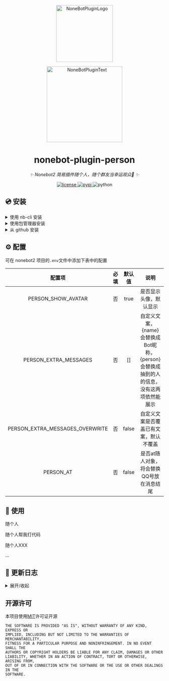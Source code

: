<div align="center">
  <a href="https://v2.nonebot.dev/store"><img src="https://github.com/A-kirami/nonebot-plugin-template/blob/resources/nbp_logo.png" width="180" height="180" alt="NoneBotPluginLogo"></a>
  <br>
  <p><img src="https://github.com/A-kirami/nonebot-plugin-template/blob/resources/NoneBotPlugin.svg" width="240" alt="NoneBotPluginText"></p>
</div>

<div align="center">

# nonebot-plugin-person

_✨ Nonebot2 简易插件随个人，随个群友当幸运观众🤪 ✨_


<a href="./LICENSE">
    <img src="https://img.shields.io/github/license/jcjrobert/nonebot-plugin-person.svg" alt="license">
</a>
<a href="https://pypi.python.org/pypi/nonebot-plugin-person">
    <img src="https://img.shields.io/pypi/v/nonebot-plugin-person.svg" alt="pypi">
</a>
<img src="https://img.shields.io/badge/python-3.8+-blue.svg" alt="python">

</div>

## 💿 安装

<details>
<summary>使用 nb-cli 安装</summary>
在 nonebot2 项目的根目录下打开命令行, 输入以下指令即可安装

    nb plugin install nonebot-plugin-person

</details>

<details>
<summary>使用包管理器安装</summary>
在 nonebot2 项目的插件目录下, 打开命令行, 根据你使用的包管理器, 输入相应的安装命令

<details>
<summary>pip</summary>

    pip install nonebot-plugin-person
</details>
<details>
<summary>pdm</summary>

    pdm add nonebot-plugin-person
</details>
<details>
<summary>poetry</summary>

    poetry add nonebot-plugin-person
</details>
<details>
<summary>conda</summary>

    conda install nonebot-plugin-person
</details>

打开 nonebot2 项目的 `bot.py` 文件, 在其中写入

    nonebot.load_plugin('nonebot-plugin-person')

</details>

<details>
<summary>从 github 安装</summary>
在 nonebot2 项目的插件目录下, 打开命令行, 输入以下命令克隆此储存库

    git clone https://github.com/jcjrobert/nonebot-plugin-person.git

打开 nonebot2 项目的 `bot.py` 文件, 在其中写入

    nonebot.load_plugin('src.plugins.nonebot-plugin-person')

</details>

## ⚙️ 配置

可在 nonebot2 项目的`.env`文件中添加下表中的配置

| 配置项 | 必填 | 默认值 | 说明 |
|:-----:|:----:|:----:|:----:|
| PERSON_SHOW_AVATAR | 否 | true | 是否显示头像，默认显示 |
| PERSON_EXTRA_MESSAGES | 否 | [] | 自定义文案，{name}会替换成Bot昵称，{person}会替换成抽到的人的信息，没有这两项依然能展示 |
| PERSON_EXTRA_MESSAGES_OVERWRITE | 否 | false | 自定义文案是否覆盖已有文案，默认不覆盖 |
| PERSON_AT | 否 | false | 是否at随人对象，将会替换QQ号放在消息结尾 |

## 🎉 使用

随个人

随个人帮我打代码

随个人XXX

...

## 📝 更新日志

<details>
<summary>展开/收起</summary>

### 0.0.4

- 修复机器人昵称配置为空时报错的BUG

### 0.0.3

- 支持AT随人对象

### 0.0.2

- 支持头像显示
- 支持自定义文案，同时支持是否覆盖原文案

### 0.0.1

- 插件初次发布

</details>

## 开源许可

本项目使用[MIT](./LICENSE)许可证开源

    THE SOFTWARE IS PROVIDED "AS IS", WITHOUT WARRANTY OF ANY KIND, EXPRESS OR
    IMPLIED, INCLUDING BUT NOT LIMITED TO THE WARRANTIES OF MERCHANTABILITY,
    FITNESS FOR A PARTICULAR PURPOSE AND NONINFRINGEMENT. IN NO EVENT SHALL THE
    AUTHORS OR COPYRIGHT HOLDERS BE LIABLE FOR ANY CLAIM, DAMAGES OR OTHER
    LIABILITY, WHETHER IN AN ACTION OF CONTRACT, TORT OR OTHERWISE, ARISING FROM,
    OUT OF OR IN CONNECTION WITH THE SOFTWARE OR THE USE OR OTHER DEALINGS IN THE
    SOFTWARE.
